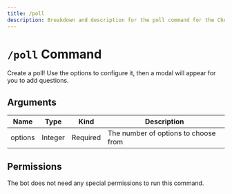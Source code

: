 ```yaml
---
title: /poll
description: Breakdown and description for the poll command for the Chewbotcca Discord bot
---
```


# `/poll` Command

Create a poll! Use the options to configure it, then a modal will appear for you to add questions.

## Arguments

| Name    | Type    | Kind     | Description                          |
|---------|---------|----------|--------------------------------------|
| options | Integer | Required | The number of options to choose from |

## Permissions

The bot does not need any special permissions to run this command.
